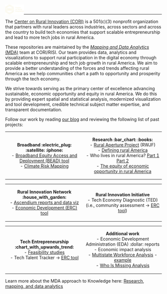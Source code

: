 
<a id="github-profile-logo" href="https://ruralinnovation.us/" target="_blank"><img src="assets/images/Full-Logo_CORI_Cream.svg" alt="The Center on Rural Innovation" width="12%" align="left" /></a>
<br />

------------------------------------------------------------------------

The <a href="https://ruralinnovation.us/" class="external"
target="_blank">Center on Rural Innovation (CORI)</a> is a 501(c)(3)
nonprofit organization that partners with rural leaders across
industries, across sectors and across the country to build tech
economies that support scalable entrepreneurship and lead to more tech
jobs in rural America.

These repositories are maintained by the
<a href="https://ruralinnovation.us/our-work/research_mapping/"
class="external" target="_blank"><em>Mapping and Data Analytics</em>
(MDA)</a> team at CORI/RISI. Our team provides data, analytics and
visualizations to support rural participation in the digital economy
through scalable entrepreneurship and tech job growth in rural America.
We aim to provide a better understanding of the forces and trends
affecting rural America as we help communities chart a path to
opportunity and prosperity through the tech economy.

We strive towards serving as the primary center of excellence advancing
sustainable, economic opportunity and equity in rural America. We do
this by providing expert spatial and statistical analysis, modernized
visualization and tool development, credible technical subject matter
expertise, and transparent documentation.

Follow our work by reading
<a href="https://ruralinnovation.github.io/blog/" class="external"
target="_blank">our blog</a> and reviewing the following list of past
projects:

<div layout-valign="top">

<table>
<colgroup>
<col style="width: 50%" />
<col style="width: 50%" />
</colgroup>
<tbody>
<tr class="odd">
<td style="text-align: center;"><div width="50.0%"
data-layout-align="center">
<p><strong>Broadband :electric_plug: :satellite: :iphone: </strong><br /> - <a
href="https://rural-broadband-map.ruralinnovation.us/" class="external"
target="_blank">Broadband Equity Access and Deployment (BEAD)
tool</a><br /> - <a href="https://broadband-risk.ruralinnovation.us/"
class="external" target="_blank">Climate Risk Mapping</a></p>
</div></td>
<td style="text-align: center;"><div width="50.0%"
data-layout-align="center">
<p><strong>Research :bar_chart: :books: </strong><br /> - <a
href="https://ruralinnovation.us/resources/reports/the-rural-aperture-project/"
class="external" target="_blank">Rural Aperture Project</a> (RWJF)<br />
- <a href="https://ruralinnovation.us/blog/defining-rural-america/"
class="external" target="_blank">Defining rural America</a><br /> - Who
lives in rural America? <a
href="https://ruralinnovation.us/blog/who-lives-in-rural-america-part-i/"
class="external" target="_blank">Part 1</a> <a
href="https://ruralinnovation.us/blog/who-lives-in-rural-america-part-2/"
class="external" target="_blank">Part 2</a><br /> - <a
href="https://ruralinnovation.us/blog/equity-economic-opportunity-rural-america/"
class="external" target="_blank">The equity of economic opportunity in
rural America</a></p>
</div></td>
</tr>
</tbody>
</table>

<table>
<colgroup>
<col style="width: 50%" />
<col style="width: 50%" />
</colgroup>
<tbody>
<tr class="odd">
<td style="text-align: center;"><div width="50.0%"
data-layout-align="center">
<p><strong>Rural Innovation Network :house_with_garden: </strong><br /> - <a
href="https://ruralinnovation.us/resources/reports/report-rural-americas-tech-employment-landscape/"
class="external" target="_blank">Ascendium reports and data
viz</a><br /> - <a href="https://erc-tool.ruralinnovation.us/"
class="external" target="_blank">Economic Development (ERC) tool</a></p>
</div></td>
<td style="text-align: center;"><div width="50.0%"
data-layout-align="center">
<p><strong>Rural Innovation Initiative</strong><br /> - Tech Economy
Diagnostic (TED) <br /> (i.e., community assessment → <a
href="https://erc-tool.ruralinnovation.us/" class="external"
target="_blank">ERC tool</a>)</p>
</div></td>
</tr>
</tbody>
</table>

<table>
<colgroup>
<col style="width: 50%" />
<col style="width: 50%" />
</colgroup>
<tbody>
<tr class="odd">
<td style="text-align: center;"><div width="50.0%"
data-layout-align="center">
<p><strong>Tech Entrepreneurship :chart_with_upwards_trend: </strong> <br /> - <a
href="https://docs.google.com/document/d/1XcIts0l7weC1Kccw-hDSAQ1pj9FUyuaswAOZQP26UJM/edit#heading=h.ldyanhes5kq4"
class="external" target="_blank">Feasibility studies</a><br /> - Tech
Talent Tracker → <a href="https://erc-tool.ruralinnovation.us/"
class="external" target="_blank">ERC tool</a><br /></p>
</div></td>
<td style="text-align: center;"><div width="50.0%"
data-layout-align="center">
<p><strong>Additional work</strong><br /> - Economic Development
Administration (EDA) :dollar: reports<br /> - Economic impact analysis<br /> - <a
href="https://drive.google.com/drive/folders/1hb6t9j9FDCxTCKikHqRKzuVPjUI3NCaQ"
class="external" target="_blank">Multistate Workforce Analysis</a> - <a
href="https://docs.google.com/document/d/1-ikRrZv-zxDaKkM9lScsY5BMSZvTV7Fn/edit"
class="external" target="_blank">example</a><br /> - <a
href="https://drive.google.com/file/d/115CbNaxueucskWevb3BmWqz0Oe4gfrX2"
class="external" target="_blank">Who Is Missing Analysis</a></p>
</div></td>
</tr>
</tbody>
</table>

</div>

Learn more about the MDA approach to Knowledge here:
<a href="https://ruralinnovation.us/our-work/research_mapping/"
class="external" target="_blank">Research, mapping, and data
analytics</a>
